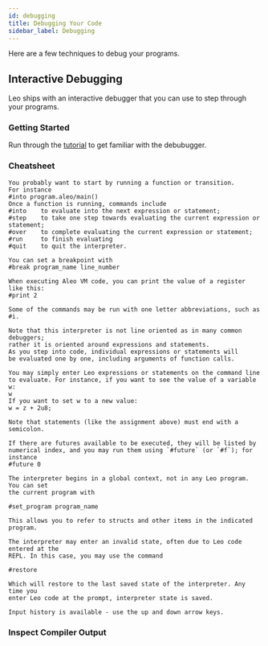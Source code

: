 ```yaml
---
id: debugging
title: Debugging Your Code
sidebar_label: Debugging
---
```


Here are a few techniques to debug your programs.

## Interactive Debugging

Leo ships with an interactive debugger that you can use to step through your programs.

### Getting Started

Run through the [tutorial](./../guides/02_debuggin.md) to get familiar with the debubugger. 

### Cheatsheet

<!--TODO: Rewrite this cheatsheet to present the information in a more condensed form.-->

```
You probably want to start by running a function or transition.
For instance
#into program.aleo/main()
Once a function is running, commands include
#into    to evaluate into the next expression or statement;
#step    to take one step towards evaluating the current expression or statement;
#over    to complete evaluating the current expression or statement;
#run     to finish evaluating
#quit    to quit the interpreter.

You can set a breakpoint with
#break program_name line_number

When executing Aleo VM code, you can print the value of a register like this:
#print 2

Some of the commands may be run with one letter abbreviations, such as #i.

Note that this interpreter is not line oriented as in many common debuggers;
rather it is oriented around expressions and statements.
As you step into code, individual expressions or statements will
be evaluated one by one, including arguments of function calls.

You may simply enter Leo expressions or statements on the command line
to evaluate. For instance, if you want to see the value of a variable w:
w
If you want to set w to a new value:
w = z + 2u8;

Note that statements (like the assignment above) must end with a semicolon.

If there are futures available to be executed, they will be listed by
numerical index, and you may run them using `#future` (or `#f`); for instance
#future 0

The interpreter begins in a global context, not in any Leo program. You can set
the current program with

#set_program program_name

This allows you to refer to structs and other items in the indicated program.

The interpreter may enter an invalid state, often due to Leo code entered at the
REPL. In this case, you may use the command

#restore

Which will restore to the last saved state of the interpreter. Any time you
enter Leo code at the prompt, interpreter state is saved.

Input history is available - use the up and down arrow keys.
```


### Inspect Compiler Output

<!--TODO:-->
